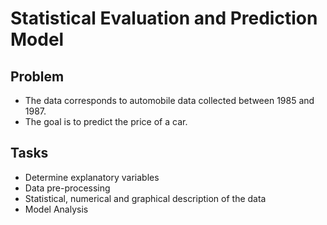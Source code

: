 # Statistical Evaluation and Prediction Model

## Problem
- The data corresponds to automobile data collected between 1985 and 1987. 
- The goal is to predict the price of a car.

## Tasks
- Determine explanatory variables
- Data pre-processing
- Statistical, numerical and graphical description of the data
- Model Analysis

